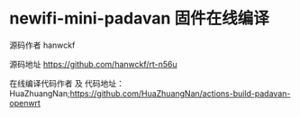 # newifi-mini-padavan 固件在线编译

源码作者 hanwckf 

源码地址 https://github.com/hanwckf/rt-n56u

在线编译代码作者 及 代码地址：HuaZhuangNan;https://github.com/HuaZhuangNan/actions-build-padavan-openwrt
